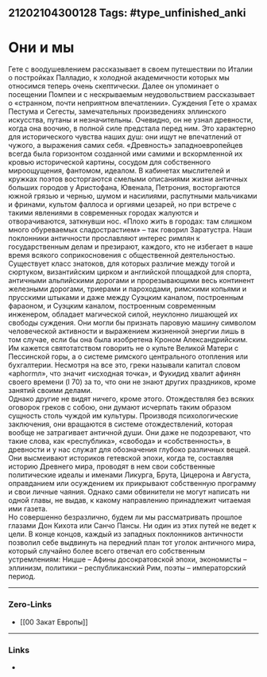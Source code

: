 21202104300128
Tags: #type_unfinished_anki 
---
# Они и мы

Гете с воодушевлением рассказывает в своем путешествии по Италии о постройках Палладио, к холодной академичности которых мы относимся теперь очень скептически. Далее он упоминает о посещении Помпеи и с нескрываемым неудовольствием рассказывает о «странном, почти неприятном впечатлении». Суждения Гете о храмах Пестума и Сегесты, замечательных произведениях эллинского искусства, путаны и незначительны. Очевидно, он не узнал древности, когда она воочию, в полной силе предстала перед ним. Это характерно для исторического чувства наших душ: они ищут не впечатлений от чужого, а выражения самих себя. «Древность» западноевропейцев всегда была горизонтом созданной ими самими и вскормленной их кровью исторической картины, сосудом для собственного мироощущения, фантомом, идеалом. В кабинетах мыслителей и кружках поэтов восторгаются смелыми описаниями жизни античных больших городов у Аристофана, Ювенала, Петрония, восторгаются южной грязью и чернью, шумом и насилиями, распутными мальчиками и фринами, культом фаллоса и оргиями цезарей, но при встрече с такими явлениями в современных городах жалуются и отворачиваются, заткнувши нос. «Плохо жить в городах: там слишком много обуреваемых сладострастием» – так говорил Заратустра. Наши поклонники античности прославляют интерес римлян к государственным делам и презирают, каждого, кто не избегает в наше время всякого соприкосновения с общественной деятельностью. Существует класс знатоков, для которых различие между тогой и сюртуком, византийским цирком и английской площадкой для спорта, античными альпийскими дорогами и прорезывающими весь континент железными дорогами, триерами и пароходами, римскими копьями и прусскими штыками и даже между Суэцким каналом, построенным фараоном, и Суэцким каналом, построенным современным инженером, обладает магической силой, неуклонно лишающей их свободы суждения. Они могли бы признать паровую машину символом человеческой активности и выражением жизненной энергии лишь в том случае, если бы она была изобретена Кроном Александрийским. Им кажется святотатством говорить не о культе Великой Матери с Пессинской горы, а о системе римского центрального отопления или бухгалтерии. Несмотря на все это, греки называли капитал словом «aphormл», что значит «исходная точка», и Фукидид хвалит афинян своего времени (I 70) за то, что они не знают других праздников, кроме занятий своими делами.<br>Однако другие не видят ничего, кроме этого. Отождествляя без всяких оговорок греков с собою, они думают исчерпать таким образом сущность столь чуждой им культуры. Производя психологические заключения, они вращаются в системе отождествлений, которая вообще не затрагивает античной души. Они даже не подозревают, что такие слова, как «республика», «свобода» и «собственность», в древности и у нас служат для обозначения глубоко различных вещей. Они высмеивают историков гетевской эпохи, когда те, составляя историю Древнего мира, проводят в нем свои собственные политические идеалы и именами Ликурга, Брута, Цицерона и Августа, оправданием или осуждением их прикрывают собственную программу и свои личные чаяния. Однако сами обвинители не могут написать ни одной главы, не выдав, к какому направлению принадлежит читаемая ими газета.<br>Но совершенно безразлично, будем ли мы рассматривать прошлое глазами Дон Кихота или Санчо Пансы. Ни один из этих путей не ведет к цели. В конце концов, каждый из западных поклонников античности позволил себе выдвинуть на передний план тот уголок античного мира, который случайно более всего отвечал его собственным устремлениям: Ницше – Афины досократовской эпохи, экономисты – эллинизм, политики – республиканский Рим, поэты – императорский период.

---
### Zero-Links
- [[00 Закат Европы]]
---
### Links
-